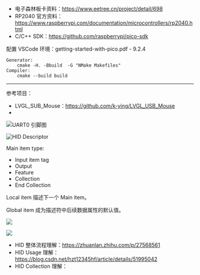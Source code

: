 

- 电子森林板卡资料：https://www.eetree.cn/project/detail/698
- RP2040 官方资料：https://www.raspberrypi.com/documentation/microcontrollers/rp2040.html
- C/C++ SDK：https://github.com/raspberrypi/pico-sdk



配置 VSCode 环境：getting-started-with-pico.pdf - 9.2.4

```shell
Generator:
	cmake -H. -Bbuild  -G "NMake Makefiles"
Compiler:
	cmake --build build
```





----

参考项目：

- LVGL_SUB_Mouse：https://github.com/k-ying/LVGL_USB_Mouse
- 



![UART0 引脚图](https://gitee.com/jackis/blog-images/raw/master/images/image-20211225215958828.png)



![HID Descriptor](https://gitee.com/jackis/blog-images/raw/master/images/image-20211225230833406.png)



Main item type: 

- Input item tag
- Output
- Feature
- Collection
- End Collection

Local item 描述下一个 Main item。

Global item 成为描述符中后续数据属性的默认值。



![](https://gitee.com/jackis/blog-images/raw/master/images/image-20211226192824840.png)



![](https://gitee.com/jackis/blog-images/raw/master/images/image-20211227204248776.png)

- HID 整体流程理解：https://zhuanlan.zhihu.com/p/27568561
- HID Usage 理解：https://blog.csdn.net/hzt12345hf/article/details/51995042
- HID Collection 理解：

